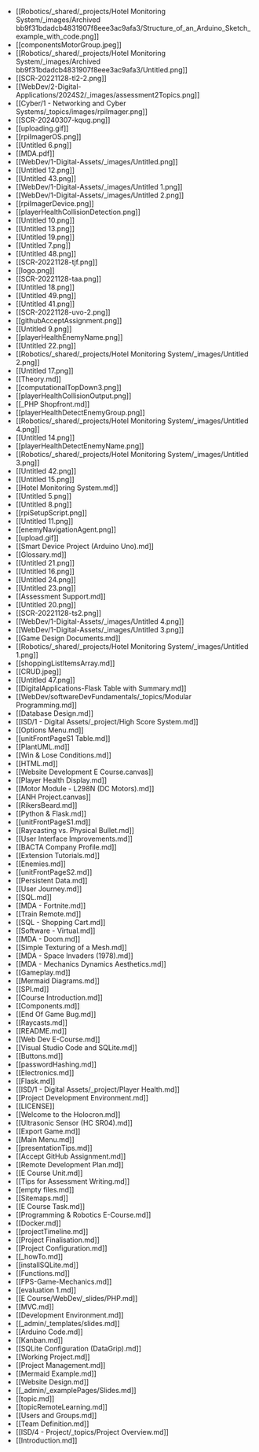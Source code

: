 - [[Robotics/_shared/_projects/Hotel Monitoring System/_images/Archived bb9f31bdadcb4831907f8eee3ac9afa3/Structure_of_an_Arduino_Sketch_example_with_code.png]]
- [[componentsMotorGroup.jpeg]]
- [[Robotics/_shared/_projects/Hotel Monitoring System/_images/Archived bb9f31bdadcb4831907f8eee3ac9afa3/Untitled.png]]
- [[SCR-20221128-tl2-2.png]]
- [[WebDev/2-Digital-Applications/2024S2/_images/assessment2Topics.png]]
- [[Cyber/1 - Networking and Cyber Systems/_topics/images/rpiImager.png]]
- [[SCR-20240307-kqug.png]]
- [[uploading.gif]]
- [[rpiImagerOS.png]]
- [[Untitled 6.png]]
- [[MDA.pdf]]
- [[WebDev/1-Digital-Assets/_images/Untitled.png]]
- [[Untitled 12.png]]
- [[Untitled 43.png]]
- [[WebDev/1-Digital-Assets/_images/Untitled 1.png]]
- [[WebDev/1-Digital-Assets/_images/Untitled 2.png]]
- [[rpiImagerDevice.png]]
- [[playerHealthCollisionDetection.png]]
- [[Untitled 10.png]]
- [[Untitled 13.png]]
- [[Untitled 19.png]]
- [[Untitled 7.png]]
- [[Untitled 48.png]]
- [[SCR-20221128-tjf.png]]
- [[logo.png]]
- [[SCR-20221128-taa.png]]
- [[Untitled 18.png]]
- [[Untitled 49.png]]
- [[Untitled 41.png]]
- [[SCR-20221128-uvo-2.png]]
- [[githubAcceptAssignment.png]]
- [[Untitled 9.png]]
- [[playerHealthEnemyName.png]]
- [[Untitled 22.png]]
- [[Robotics/_shared/_projects/Hotel Monitoring System/_images/Untitled 2.png]]
- [[Untitled 17.png]]
- [[Theory.md]]
- [[computationalTopDown3.png]]
- [[playerHealthCollisionOutput.png]]
- [[_PHP Shopfront.md]]
- [[playerHealthDetectEnemyGroup.png]]
- [[Robotics/_shared/_projects/Hotel Monitoring System/_images/Untitled 4.png]]
- [[Untitled 14.png]]
- [[playerHealthDetectEnemyName.png]]
- [[Robotics/_shared/_projects/Hotel Monitoring System/_images/Untitled 3.png]]
- [[Untitled 42.png]]
- [[Untitled 15.png]]
- [[Hotel Monitoring System.md]]
- [[Untitled 5.png]]
- [[Untitled 8.png]]
- [[rpiSetupScript.png]]
- [[Untitled 11.png]]
- [[enemyNavigationAgent.png]]
- [[upload.gif]]
- [[Smart Device Project (Arduino Uno).md]]
- [[Glossary.md]]
- [[Untitled 21.png]]
- [[Untitled 16.png]]
- [[Untitled 24.png]]
- [[Untitled 23.png]]
- [[Assessment Support.md]]
- [[Untitled 20.png]]
- [[SCR-20221128-ts2.png]]
- [[WebDev/1-Digital-Assets/_images/Untitled 4.png]]
- [[WebDev/1-Digital-Assets/_images/Untitled 3.png]]
- [[Game Design Documents.md]]
- [[Robotics/_shared/_projects/Hotel Monitoring System/_images/Untitled 1.png]]
- [[shoppingListItemsArray.md]]
- [[CRUD.jpeg]]
- [[Untitled 47.png]]
- [[DigitalApplications-Flask Table with Summary.md]]
- [[WebDev/softwareDevFundamentals/_topics/Modular Programming.md]]
- [[Database Design.md]]
- [[ISD/1 - Digital Assets/_project/High Score System.md]]
- [[Options Menu.md]]
- [[unitFrontPageS1 Table.md]]
- [[PlantUML.md]]
- [[Win & Lose Conditions.md]]
- [[HTML.md]]
- [[Website Development E Course.canvas]]
- [[Player Health Display.md]]
- [[Motor Module - L298N (DC Motors).md]]
- [[ANH Project.canvas]]
- [[RikersBeard.md]]
- [[Python & Flask.md]]
- [[unitFrontPageS1.md]]
- [[Raycasting vs. Physical Bullet.md]]
- [[User Interface Improvements.md]]
- [[BACTA Company Profile.md]]
- [[Extension Tutorials.md]]
- [[Enemies.md]]
- [[unitFrontPageS2.md]]
- [[Persistent Data.md]]
- [[User Journey.md]]
- [[SQL.md]]
- [[MDA - Fortnite.md]]
- [[Train Remote.md]]
- [[SQL - Shopping Cart.md]]
- [[Software - Virtual.md]]
- [[MDA - Doom.md]]
- [[Simple Texturing of a Mesh.md]]
- [[MDA - Space Invaders (1978).md]]
- [[MDA - Mechanics Dynamics Aesthetics.md]]
- [[Gameplay.md]]
- [[Mermaid Diagrams.md]]
- [[SPI.md]]
- [[Course Introduction.md]]
- [[Components.md]]
- [[End Of Game Bug.md]]
- [[Raycasts.md]]
- [[README.md]]
- [[Web Dev E-Course.md]]
- [[Visual Studio Code and SQLite.md]]
- [[Buttons.md]]
- [[passwordHashing.md]]
- [[Electronics.md]]
- [[Flask.md]]
- [[ISD/1 - Digital Assets/_project/Player Health.md]]
- [[Project Development Environment.md]]
- [[LICENSE]]
- [[Welcome to the Holocron.md]]
- [[Ultrasonic Sensor (HC SR04).md]]
- [[Export Game.md]]
- [[Main Menu.md]]
- [[presentationTips.md]]
- [[Accept GitHub Assignment.md]]
- [[Remote Development Plan.md]]
- [[E Course Unit.md]]
- [[Tips for Assessment Writing.md]]
- [[empty files.md]]
- [[Sitemaps.md]]
- [[E Course Task.md]]
- [[Programming & Robotics E-Course.md]]
- [[Docker.md]]
- [[projectTimeline.md]]
- [[Project Finalisation.md]]
- [[Project Configuration.md]]
- [[_howTo.md]]
- [[installSQLite.md]]
- [[Functions.md]]
- [[FPS-Game-Mechanics.md]]
- [[evaluation 1.md]]
- [[E Course/WebDev/_slides/PHP.md]]
- [[MVC.md]]
- [[Development Environment.md]]
- [[_admin/_templates/slides.md]]
- [[Arduino Code.md]]
- [[Kanban.md]]
- [[SQLite Configuration (DataGrip).md]]
- [[Working Project.md]]
- [[Project Management.md]]
- [[Mermaid Example.md]]
- [[Website Design.md]]
- [[_admin/_examplePages/Slides.md]]
- [[topic.md]]
- [[topicRemoteLearning.md]]
- [[Users and Groups.md]]
- [[Team Definition.md]]
- [[ISD/4 - Project/_topics/Project Overview.md]]
- [[Introduction.md]]
